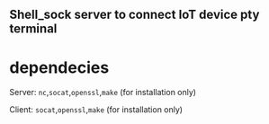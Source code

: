 ## Shell_sock server to connect IoT device pty terminal

# dependecies
Server:
`nc`,`socat`,`openssl`,`make` (for installation only)

Client:
`socat`,`openssl`,`make` (for installation only)
